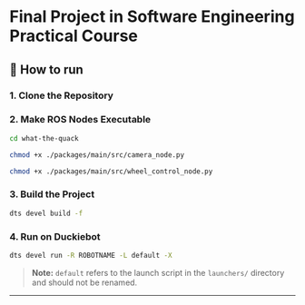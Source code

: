 # Final Project in Software Engineering Practical Course

## 🚀 How to run

### 1. Clone the Repository

### 2. Make ROS Nodes Executable

```bash
cd what-the-quack
```

```bash
chmod +x ./packages/main/src/camera_node.py
```

```bash
chmod +x ./packages/main/src/wheel_control_node.py
```

### 3. Build the Project

```bash
dts devel build -f
```

### 4. Run on Duckiebot


```bash
dts devel run -R ROBOTNAME -L default -X
```

> **Note:** `default` refers to the launch script in the `launchers/` directory and should not be renamed.

---
